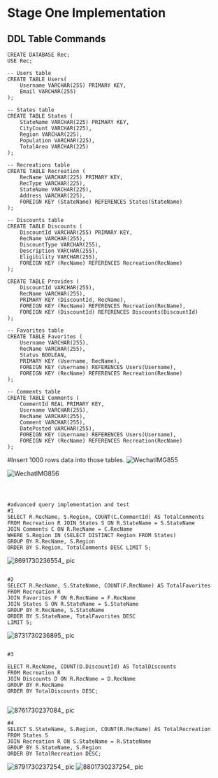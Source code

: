 # Stage One Implementation

## DDL Table Commands
```
CREATE DATABASE Rec;
USE Rec;

-- Users table
CREATE TABLE Users(
    Username VARCHAR(255) PRIMARY KEY, 
    Email VARCHAR(255)
);

-- States table
CREATE TABLE States (
    StateName VARCHAR(225) PRIMARY KEY,
    CityCount VARCHAR(225),
    Region VARCHAR(225),
    Population VARCHAR(225),
    TotalArea VARCHAR(225)
);

-- Recreations table
CREATE TABLE Recreation (
    RecName VARCHAR(225) PRIMARY KEY,
    RecType VARCHAR(225),
    StateName VARCHAR(225),
    Address VARCHAR(225),
    FOREIGN KEY (StateName) REFERENCES States(StateName)
);

-- Discounts table
CREATE TABLE Discounts (
    DiscountId VARCHAR(255) PRIMARY KEY,
    RecName VARCHAR(255),
    DiscountType VARCHAR(255),
    Description VARCHAR(255),
    Eligibility VARCHAR(255),
    FOREIGN KEY (RecName) REFERENCES Recreation(RecName)
);

CREATE TABLE Provides (
    DiscountId VARCHAR(255),
    RecName VARCHAR(255),
    PRIMARY KEY (DiscountId, RecName),
    FOREIGN KEY (RecName) REFERENCES Recreation(RecName),
    FOREIGN KEY (DiscountId) REFERENCES Discounts(DiscountId)
);

-- Favorites table
CREATE TABLE Favorites (
    Username VARCHAR(255),
    RecName VARCHAR(255),
    Status BOOLEAN,
    PRIMARY KEY (Username, RecName),
    FOREIGN KEY (Username) REFERENCES Users(Username),
    FOREIGN KEY (RecName) REFERENCES Recreation(RecName)
);

-- Comments table
CREATE TABLE Comments (
    CommentId REAL PRIMARY KEY,
    Username VARCHAR(255),
    RecName VARCHAR(255), 
    Comment VARCHAR(255),
    DatePosted VARCHAR(255),
    FOREIGN KEY (Username) REFERENCES Users(Username),
    FOREIGN KEY (RecName) REFERENCES Recreation(RecName)
);

```
#Insert 1000 rows data into those tables.
![WechatIMG855](https://github.com/user-attachments/assets/fea4d8a4-c863-415f-9fb5-5a02a894f800)

![WechatIMG856](https://github.com/user-attachments/assets/4b18a538-394f-497d-8e5e-684a5ad009da)
```



#advanced query implementation and test 
#1
SELECT R.RecName, S.Region, COUNT(C.CommentId) AS TotalComments 
FROM Recreation R JOIN States S ON R.StateName = S.StateName 
JOIN Comments C ON R.RecName = C.RecName 
WHERE S.Region IN (SELECT DISTINCT Region FROM States) 
GROUP BY R.RecName, S.Region 
ORDER BY S.Region, TotalComments DESC LIMIT 5;

```
![8691730236554_ pic](https://github.com/user-attachments/assets/506ae957-2446-482f-8b65-8116d0a877bd)
```

#2 
SELECT R.RecName, S.StateName, COUNT(F.RecName) AS TotalFavorites
FROM Recreation R
JOIN Favorites F ON R.RecName = F.RecName
JOIN States S ON R.StateName = S.StateName
GROUP BY R.RecName, S.StateName
ORDER BY S.StateName, TotalFavorites DESC
LIMIT 5;
```
![8731730236895_ pic](https://github.com/user-attachments/assets/1b0cacc7-fd90-4b44-9a71-f2cc783cceaf)
```

#3

ELECT R.RecName, COUNT(D.DiscountId) AS TotalDiscounts
FROM Recreation R
JOIN Discounts D ON R.RecName = D.RecName
GROUP BY R.RecName
ORDER BY TotalDiscounts DESC;


```
![8761730237084_ pic](https://github.com/user-attachments/assets/cfe7d47a-a9d2-4060-a85f-5752d35265eb)
```
#4 
SELECT S.StateName, S.Region, COUNT(R.RecName) AS TotalRecreation
FROM States S
JOIN Recreation R ON S.StateName = R.StateName
GROUP BY S.StateName, S.Region
ORDER BY TotalRecreation DESC;
```
![8791730237254_ pic](https://github.com/user-attachments/assets/5f36ba04-377f-46d8-baee-d9851de76aa1)
![8801730237254_ pic](https://github.com/user-attachments/assets/cbbe26c6-a89b-4dd7-959e-000bd184e1be)



